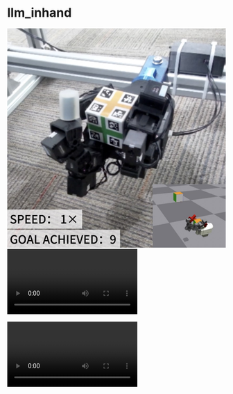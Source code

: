 # llm_inhand
![](./1.jpg)
![Demo Video](./llm_compressed.mp4)

<video controls>
  <source src="./llm_compressed.mp4" type="video/mp4">
  您的浏览器不支持视频播放。
</video>
